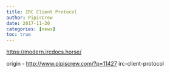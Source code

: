 ```yaml
---
title: IRC Client Protocol
author: PipisCrew
date: 2017-11-20
categories: [news]
toc: true
---
```


https://modern.ircdocs.horse/

origin - http://www.pipiscrew.com/?p=11427 irc-client-protocol
